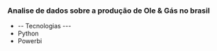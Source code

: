 ### Analise de dados sobre a produção de Ole & Gás no brasil ###
- -- Tecnologias ---
- Python
- Powerbi
